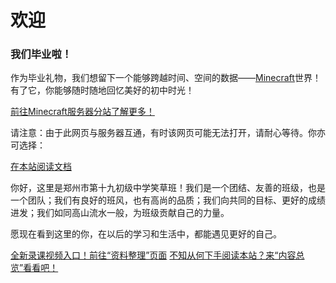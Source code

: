 # 欢迎

<div class="alert alert-success" role="alert">
    <h3 class="alert-heading">我们毕业啦！</h3>
    <p>作为毕业礼物，我们想留下一个能够跨越时间、空间的数据——<a href="https://zh.minecraft.wiki">Minecraft</a>世界！有了它，你能够随时随地回忆美好的初中时光！</p>
    <a class="btn btn-success w-100" href="http://mc.xiaocaozz.top:8000">前往Minecraft服务器分站了解更多！</a>
    <p>请注意：由于此网页与服务器互通，有时该网页可能无法打开，请耐心等待。你亦可选择：</p>
    <a class="btn btn-outline-success w-100 mb-1" href="/其他/Minecraft/index.html">在本站阅读文档</a>
</div>

你好，这里是郑州市第十九初级中学笑草班！我们是一个团结、友善的班级，也是一个团队；我们有良好的班风，也有高尚的品质；我们向共同的目标、更好的成绩进发；我们如同高山流水一般，为班级贡献自己的力量。

愿现在看到这里的你，在以后的学习和生活中，都能遇见更好的自己。

<div class="d-grid">
    <div class="btn-group-vertical">
        <a class="btn btn-success mb-0" href="/其他/资料整理">全新录课视频入口！前往“资料整理”页面</a>
        <a class="btn btn-outline-success ms-0 mb-0" href="/roots/overview">不知从何下手阅读本站？来“内容总览”看看吧！</a>
    </div>
</div>

